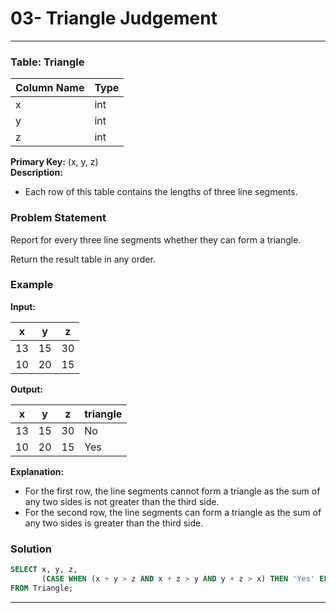 # 03- Triangle Judgement
---

### Table: Triangle

| Column Name | Type |
|-------------|------|
| x           | int  |
| y           | int  |
| z           | int  |

**Primary Key:** (x, y, z)  
**Description:**  
- Each row of this table contains the lengths of three line segments.

### Problem Statement

Report for every three line segments whether they can form a triangle.

Return the result table in any order.

### Example

**Input:**

| x  | y  | z  |
|----|----|----|
| 13 | 15 | 30 |
| 10 | 20 | 15 |

**Output:**

| x  | y  | z  | triangle |
|----|----|----|----------|
| 13 | 15 | 30 | No       |
| 10 | 20 | 15 | Yes      |

**Explanation:**
- For the first row, the line segments cannot form a triangle as the sum of any two sides is not greater than the third side.
- For the second row, the line segments can form a triangle as the sum of any two sides is greater than the third side.

### Solution

```sql
SELECT x, y, z,
       (CASE WHEN (x + y > z AND x + z > y AND y + z > x) THEN 'Yes' ELSE 'No' END) AS triangle
FROM Triangle;
```

---
